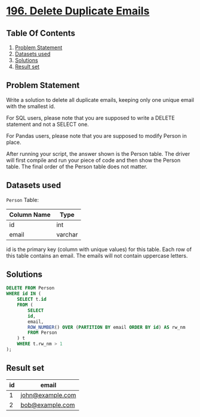 # [196. Delete Duplicate Emails](https://leetcode.com/problems/delete-duplicate-emails/description/)

## Table Of Contents
1. [Problem Statement]()
2. [Datasets used]()
3. [Solutions]()
4. [Result set]()

## Problem Statement

Write a solution to delete all duplicate emails, keeping only one unique email with the smallest id.

For SQL users, please note that you are supposed to write a DELETE statement and not a SELECT one.

For Pandas users, please note that you are supposed to modify Person in place.

After running your script, the answer shown is the Person table. The driver will first compile and run your piece of code and then show the Person table. The final order of the Person table does not matter.

## Datasets used

```Person``` Table:

| Column Name | Type    |
| ----------- | ------- |
| id          | int     |
| email       | varchar |

id is the primary key (column with unique values) for this table.
Each row of this table contains an email. The emails will not contain uppercase letters.

## Solutions

```sql
DELETE FROM Person
WHERE id IN (
    SELECT t.id
    FROM (
        SELECT 
        id, 
        email, 
        ROW_NUMBER() OVER (PARTITION BY email ORDER BY id) AS rw_nm 
        FROM Person
    ) t
    WHERE t.rw_nm > 1 
);
```

## Result set

| id | email            |
| -- | ---------------- |
| 1  | john@example.com |
| 2  | bob@example.com  |